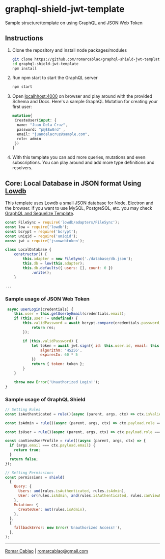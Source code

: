# graphql-shield-jwt-template
Sample structure/template on using GraphQL and JSON Web Token

## Instructions
1. Clone the repository and install node packages/modules
    ```bash
    git clone https://github.com/romarcablao/graphql-shield-jwt-template.git
    cd graphql-shield-jwt-template
    npm install
    ```

2. Run npm start to start the GraphQL server
    ```bash
    npm start
    ```
3. Open [localhhost:4000](http://localhost:4000) on browser and play around with the provided Schema and Docs.
   Here's a sample GraphQL Mutation for creating your first user:
   
    ```graphql
    mutation{
     CreateUser(input: {
      name: "Juan Dela Cruz", 
      password: "p@$$w0rd" , 
      email: "juandelacruz@sample.com", 
      role: admin
     })
    }
    ```
4. With this template you can add more queries, mutations and even subscriptions. You can play around and add more type definitions and resolvers. 

## Core: Local Database in JSON format Using [Lowdb](https://www.npmjs.com/package/lowdb)
This template uses Lowdb a small JSON database for Node, Electron and the browser. If you want to use MySQL, PostgreSQL, etc. you may check [GraphQL and Sequelize Template](https://github.com/romarcablao/graphql-sequelize-template "GraphQL and Sequelize").

```js
const FileSync = require('lowdb/adapters/FileSync');
const low = require('lowdb');
const bcrypt = require('bcrypt');
const uniqid = require('uniqid');
const jwt = require('jsonwebtoken');

class LocalDatabase {
    constructor() {
        this.adapter = new FileSync('./database/db.json');
        this.db = low(this.adapter);
        this.db.defaults({ users: [], count: 0 })
            .write();
    }
    
...
```
### Sample usage of JSON Web Token
```js
 async userLogin(credentials) {
    this.user = this.getUserbyEmail(credentials.email);
    if (this.user != undefined) {
        this.validPassword = await bcrypt.compare(credentials.password, this.user.password).then(function (res) {
            return res;
        });

        if (this.validPassword) {
            let token = await jwt.sign({ id: this.user.id, email: this.user.email }, 'secret', {
                algorithm: 'HS256',
                expiresIn: 60 * 5
            })
            return { token: token };
        }
    }

    throw new Error('Unauthorized Login!');
}
```
### Sample usage of GraphQL Shield
```js
// Setting Rules
const isAuthenticated = rule()(async (parent, args, ctx) => ctx.isValid);

const isAdmin = rule()(async (parent, args, ctx) => ctx.payload.role === 'admin' && ctx.isValid);

const isUser = rule()(async (parent, args, ctx) => ctx.payload.role === 'user' && ctx.isValid);

const canViewUserProfile = rule()(async (parent, args, ctx) => {
  if (args.email === ctx.payload.email) {
    return true;
  }
  return false;
});

// Setting Permissions
const permissions = shield(
  {
    Query: {
      Users: and(rules.isAuthenticated, rules.isAdmin),
      User: or(rules.isAdmin, and(rules.isAuthenticated, rules.canViewUserProfile)),
    },
    Mutation: {
      CreateUser: not(rules.isAdmin),
    },
  },
  {
    fallbackError: new Error('Unauthorized Access!'),
  },
);
```

---
[Romar Cablao](https://www.linkedin.com/in/romarcablao) | <romarcablao@gmail.com>

